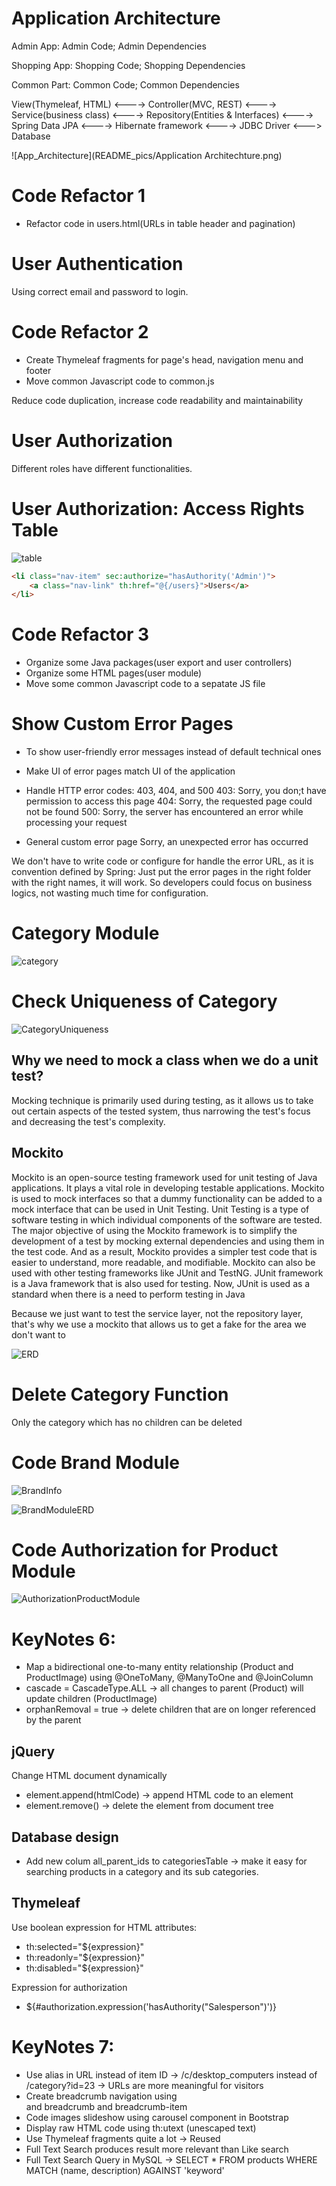# Application Architecture

Admin App: Admin Code; Admin Dependencies

Shopping App: Shopping Code; Shopping Dependencies

Common Part: Common Code; Common Dependencies

View(Thymeleaf, HTML) <----> Controller(MVC, REST) <----> Service(business class) <----> Repository(Entities & Interfaces) <----> Spring Data JPA <----> Hibernate framework <----> JDBC Driver <---> Database

![App_Architecture](README_pics/Application Architechture.png)

# Code Refactor 1

- Refactor code in users.html(URLs in table header and pagination)

# User Authentication
Using correct email and password to login.

# Code Refactor 2
- Create Thymeleaf fragments for page's head, navigation menu and footer
- Move common Javascript code to common.js  

Reduce code duplication, increase code readability and maintainability 

# User Authorization
Different roles have different functionalities.

# User Authorization: Access Rights Table

![table](README_pics/authorities.jpeg)

```html
<li class="nav-item" sec:authorize="hasAuthority('Admin')">
    <a class="nav-link" th:href="@{/users}">Users</a>
</li>
```

# Code Refactor 3

- Organize some Java packages(user export and user controllers)
- Organize some HTML pages(user module)
- Move some common Javascript code to a sepatate JS file

# Show Custom Error Pages

- To show user-friendly error messages instead of default technical ones
- Make UI of error pages match UI of the application
- Handle HTTP error codes: 403, 404, and 500
  403: Sorry, you don;t have permission to access this page
  404: Sorry, the requested page could not be found
  500: Sorry, the server has encountered an error while processing your request

- General custom error page
  Sorry, an unexpected error has occurred 

We don't have to write code or configure for handle the error URL, as it is convention defined by Spring: Just put the error pages in the right folder with the right names, it will work. So developers could focus on business logics, not wasting much time for configuration.

# Category Module

![category](README_pics/categoryModule.jpeg)

# Check Uniqueness of Category

![CategoryUniqueness](README_pics/checkUniquenessOfCategory.png)

## Why we need to mock a class when we do a unit test?

Mocking technique is primarily used during testing, as it allows us to take out certain aspects of the tested system, 
thus narrowing the test's focus and decreasing the test's complexity.

## Mockito
Mockito is an open-source testing framework used for unit testing of Java applications. 
It plays a vital role in developing testable applications. 
Mockito is used to mock interfaces so that a dummy functionality can be added to a mock interface that can be used in Unit Testing. 
Unit Testing is a type of software testing in which individual components of the software are tested.
The major objective of using the Mockito framework is to simplify the development of a test by mocking external dependencies and using them in the test code. 
And as a result, Mockito provides a simpler test code that is easier to understand, more readable, and modifiable. 
Mockito can also be used with other testing frameworks like JUnit and TestNG. 
JUnit framework is a Java framework that is also used for testing. 
Now, JUnit is used as a standard when there is a need to perform testing in Java

Because we just want to test the service layer, not the repository layer, that's why we use a mockito that allows us to get a fake for the area we don't want to 

![ERD](README_pics/mockitoERD.png)

# Delete Category Function

Only the category which has no children can be deleted

# Code Brand Module

![BrandInfo](README_pics/BrandInformation.jpg)

![BrandModuleERD](README_pics/BrandModuleERD.jpg)

# Code Authorization for Product Module

![AuthorizationProductModule](README_pics/CodeAuthorizationModule.jpg)

# KeyNotes 6:

- Map a bidirectional one-to-many entity relationship (Product and ProductImage) using @OneToMany, @ManyToOne and @JoinColumn
- cascade = CascadeType.ALL -> all changes to parent (Product) will update children (ProductImage)
- orphanRemoval = true -> delete children that are on longer referenced by the parent

## jQuery 

Change HTML document dynamically
 
- element.append(htmlCode) -> append HTML code to an element
- element.remove() -> delete the element from document tree

## Database design

- Add new colum all_parent_ids to categoriesTable -> make it easy for searching products in a category and its sub categories.

## Thymeleaf

Use boolean expression for HTML attributes:
- th:selected="${expression}"
- th:readonly="${expression}"
- th:disabled="${expression}"

Expression for authorization
- ${#authorization.expression('hasAuthority("Salesperson")')}

# KeyNotes 7:

- Use alias in URL instead of item ID -> /c/desktop_computers instead of /category?id=23 -> URLs are more meaningful for visitors
- Create breadcrumb navigation using <nav> and breadcrumb and breadcrumb-item
- Code images slideshow using carousel component in Bootstrap
- Display raw HTML code using th:utext (unescaped text)
- Use Thymeleaf fragments quite a lot -> Reused
- Full Text Search produces result more relevant than Like search
- Full Text Search Query in MySQL -> SELECT * FROM products WHERE MATCH (name, description) AGAINST 'keyword'

